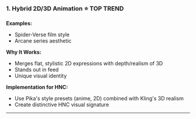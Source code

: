 ### 1. **Hybrid 2D/3D Animation** ⭐ TOP TREND

**Examples:**
- Spider-Verse film style
- Arcane series aesthetic

**Why It Works:**
- Merges flat, stylistic 2D expressions with depth/realism of 3D
- Stands out in feed
- Unique visual identity

**Implementation for HNC:**
- Use Pika's style presets (anime, 2D) combined with Kling's 3D realism
- Create distinctive HNC visual signature

---
